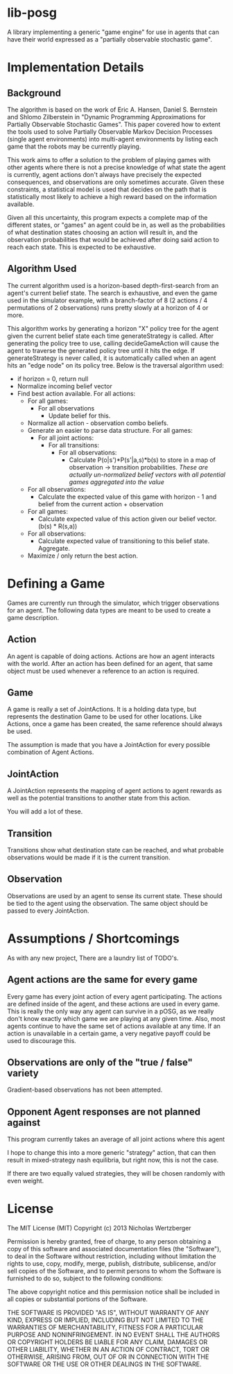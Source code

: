 lib-posg
========

A library implementing a generic "game engine" for use in agents that can have
their world expressed as a "partially observable stochastic game".


Implementation Details
======================

Background
----------

The algorithm is based on the work of Eric A. Hansen, Daniel S. Bernstein and Shlomo
Zilberstein  in "Dynamic Programming Approximations for Partially Observable Stochastic
Games". This paper covered how to extent the tools used to solve Partially Observable
Markov Decision Processes (single agent environments) into multi-agent environments
by listing each game that the robots may be currently playing.

This work aims to offer a solution to the problem of playing games with other agents
where there is not a precise knowledge of what state the agent is currently, agent
actions don't always have precisely the expected consequences, and observations are
only sometimes accurate.  Given these constraints, a statistical model is used that
decides on the path that is statistically most likely to achieve a high reward based
on the information available.

Given all this uncertainty, this program expects a complete map of the different states,
or "games" an agent could be in, as well as the probabilities of what destination states
choosing an action will result in, and the observation probabilities that would be
achieved after doing said action to reach each state. This is expected to be exhaustive.

Algorithm Used
--------------

The current algorithm used is a horizon-based depth-first-search from an agent's current
belief state. The search is exhaustive, and even the game used in the simulator example,
with a branch-factor of 8 (2 actions / 4 permutations of 2 observations) runs pretty
slowly at a horizon of 4 or more.

This algorithm works by generating a horizon "X" policy tree for the agent given the current
belief state each time generateStrategy is called. After generating the policy tree to use,
calling decideGameAction will cause the agent to traverse the generated policy tree until it hits
the edge. If generateStrategy is never called, it is automatically called when an agent hits an
"edge node" on its policy tree. Below is the traversal algorithm used:

- if horizon = 0, return null
- Normalize incoming belief vector
- Find best action available. For all actions:
    - For all games:
        - For all observations
            - Update belief for this.
    - Normalize all action - observation combo beliefs.
    - Generate an easier to parse data structure. For all games:
        - For all joint actions:
            - For all transitions:
                 - For all observations:
                    - Calculate P(o|s')*P(s'|a,s)*b(s) to store in a map of observation ->
                      transition probabilities. *These are actually un-normalized belief
                      vectors with all potential games aggregated into the value*
    - For all observations:
        - Calculate the expected value of this game with horizon - 1 and belief from the
          current action + observation
    - For all games:
        - Calculate expected value of this action given our belief vector. (b(s) * R(s,a))
    - For all observations:
        - Calculate expected value of transitioning to this belief state. Aggregate.
    - Maximize / only return the best action.

Defining a Game
===============

Games are currently run through the simulator, which trigger observations for an
agent. The following data types are meant to be used to create a game description.

Action
------

An agent is capable of doing actions. Actions are how an agent interacts
with the world. After an action has been defined for an agent, that same
object must be used whenever a reference to an action is required.

Game
----

A game is really a set of JointActions. It is a holding data type, but
represents the destination Game to be used for other locations. Like
Actions, once a game has been created, the same reference should always
be used.

The assumption is made that you have a JointAction for every possible
combination of Agent Actions.

JointAction
-----------

A JointAction represents the mapping of agent actions to agent rewards
as well as the potential transitions to another state from this action.

You will add a lot of these.

Transition
----------

Transitions show what destination state can be reached, and what probable
observations would be made if it is the current transition.

Observation
-----------

Observations are used by an agent to sense its current state. These should
be tied to the agent using the observation. The same object should be passed
to every JointAction.

Assumptions / Shortcomings
==========================

As with any new project, There are a laundry list of TODO's.

Agent actions are the same for every game
-----------------------------------------

Every game has every joint action of every agent participating. The actions are defined
inside of the agent, and these actions are used in every game. This is really the only
way any agent can survive in a pOSG, as we really don't know exactly which game we are
playing at any given time. Also, most agents continue to have the same set of actions
available at any time. If an action is unavailable in a certain game, a very negative
payoff could be used to discourage this.

Observations are only of the "true / false" variety
---------------------------------------------------

Gradient-based observations has not been attempted.

Opponent Agent responses are not planned against
------------------------------------------------

This program currently takes an average of all joint actions where this agent

I hope to change this into a more generic "strategy" action, that can then result in
mixed-strategy nash equilibria, but right now, this is not the case.

If there are two equally valued strategies, they will be chosen randomly with even weight.

License
=======

The MIT License (MIT)
Copyright (c) 2013 Nicholas Wertzberger

Permission is hereby granted, free of charge, to any person obtaining a copy of
this software and associated documentation files (the "Software"), to deal in
the Software without restriction, including without limitation the rights to
use, copy, modify, merge, publish, distribute, sublicense, and/or sell copies
of the Software, and to permit persons to whom the Software is furnished to do
so, subject to the following conditions:

The above copyright notice and this permission notice shall be included in all
copies or substantial portions of the Software.

THE SOFTWARE IS PROVIDED "AS IS", WITHOUT WARRANTY OF ANY KIND, EXPRESS OR
IMPLIED, INCLUDING BUT NOT LIMITED TO THE WARRANTIES OF MERCHANTABILITY,
FITNESS FOR A PARTICULAR PURPOSE AND NONINFRINGEMENT. IN NO EVENT SHALL THE
AUTHORS OR COPYRIGHT HOLDERS BE LIABLE FOR ANY CLAIM, DAMAGES OR OTHER
LIABILITY, WHETHER IN AN ACTION OF CONTRACT, TORT OR OTHERWISE, ARISING FROM,
OUT OF OR IN CONNECTION WITH THE SOFTWARE OR THE USE OR OTHER DEALINGS IN THE
SOFTWARE.
